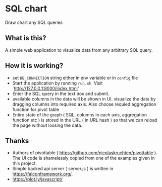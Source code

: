 
# SQL chart
Draw chart any SQL queries


## What is this?
A simple web application to visualize data from any arbitrary SQL query.

## How it is working?
* set `DB_CONNECTION` string either in env variable or in `config` file
* Start the application by running `run.sh`. Visit 'http://127.0.0.1:8000/index.html'
* Enter the SQL query in the text box and submit.
* available columns in the data will be shown in UI. visualize the data by dragging columns into required axis. Also choose requied aggregation function for pivot table
* Entire state of the graph ( SQL, columns in each axis, aggregation function etc ) is stored in the URL ( in URL hash ) so that we can reload the page without loosing the data.

## Thanks
* Authors of pivottable ( https://github.com/nicolaskruchten/pivottable ). The UI code is shamelessly copied from one of the examples given in this project.
* Simple backed api server ( server.js ) is written in https://falconframework.org/.
* https://plot.ly/javascript/